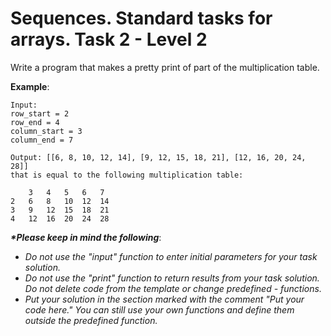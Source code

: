 # Sequences. Standard tasks for arrays. Task 2 - Level 2

Write a program that makes a pretty print of part of the multiplication table.

__Example__:
```
Input:
row_start = 2
row_end = 4
column_start = 3
column_end = 7

Output: [[6, 8, 10, 12, 14], [9, 12, 15, 18, 21], [12, 16, 20, 24, 28]]
that is equal to the following multiplication table:

    3   4   5   6   7   
2   6   8   10  12  14  
3   9   12  15  18  21  
4   12  16  20  24  28
```

___*Please keep in mind the following___:
 
- _Do not use the "input" function to enter initial parameters for your task solution._  
- _Do not use the "print" function to return results from your task solution. Do not delete code from the template or change predefined - functions._
- _Put your solution in the section marked with the comment "Put your code here." You can still use your own functions and define them outside the predefined function._
